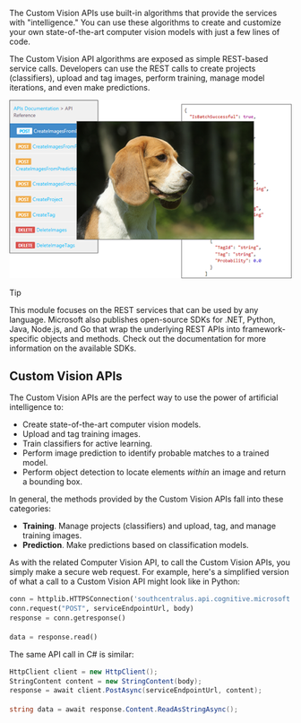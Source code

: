 The Custom Vision APIs use built-in algorithms that provide the services with "intelligence." You can use these algorithms to create and customize your own state-of-the-art computer vision models with just a few lines of code.

The Custom Vision API algorithms are exposed as simple REST-based service calls. Developers can use the REST calls to create projects (classifiers), upload and tag images, perform training, manage model iterations, and even make predictions.

![Custom Vision API](../media/2-api-introduction.png)

> [!TIP]
> This module focuses on the REST services that can be used by any language. Microsoft also publishes open-source SDKs for .NET, Python, Java, Node.js, and Go that wrap the underlying REST APIs into framework-specific objects and methods. Check out the documentation for more information on the available SDKs.

## Custom Vision APIs

The Custom Vision APIs are the perfect way to use the power of artificial intelligence to:

- Create state-of-the-art computer vision models.
- Upload and tag training images.
- Train classifiers for active learning.
- Perform image prediction to identify probable matches to a trained model.
- Perform object detection to locate elements *within* an image and return a bounding box.

In general, the methods provided by the Custom Vision APIs fall into these categories:

- **Training**. Manage projects (classifiers) and upload, tag, and manage training images.
- **Prediction**. Make predictions based on classification models.

As with the related Computer Vision API, to call the Custom Vision APIs, you simply make a secure web request. For example, here's a simplified version of what a call to a Custom Vision API might look like in Python:

```python
conn = httplib.HTTPSConnection('southcentralus.api.cognitive.microsoft.com')
conn.request("POST", serviceEndpointUrl, body)
response = conn.getresponse()

data = response.read()
```

The same API call in C# is similar:

```csharp
HttpClient client = new HttpClient();
StringContent content = new StringContent(body);
response = await client.PostAsync(serviceEndpointUrl, content);

string data = await response.Content.ReadAsStringAsync();
```
